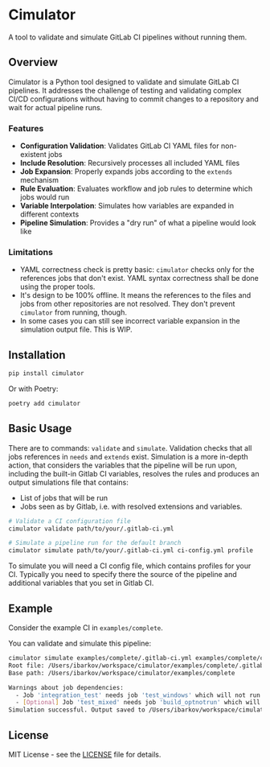 # Cimulator

A tool to validate and simulate GitLab CI pipelines without running them.

## Overview

Cimulator is a Python tool designed to validate and simulate GitLab CI pipelines. It addresses the challenge of testing and validating complex CI/CD configurations without having to commit changes to a repository and wait for actual pipeline runs.

### Features

- **Configuration Validation**: Validates GitLab CI YAML files for non-existent jobs
- **Include Resolution**: Recursively processes all included YAML files
- **Job Expansion**: Properly expands jobs according to the `extends` mechanism
- **Rule Evaluation**: Evaluates workflow and job rules to determine which jobs would run
- **Variable Interpolation**: Simulates how variables are expanded in different contexts
- **Pipeline Simulation**: Provides a "dry run" of what a pipeline would look like

### Limitations

- YAML correctness check is pretty basic: `cimulator` checks only for the references jobs that don't exist. YAML syntax correctness shall be done using the proper tools.
- It's design to be 100% offline. It means the references to the files and jobs from other repositories are not resolved. They don't prevent `cimulator` from running, though.
- In some cases you can still see incorrect variable expansion in the simulation output file. This is WIP.

## Installation

```bash
pip install cimulator
```

Or with Poetry:

```bash
poetry add cimulator
```

## Basic Usage

There are to commands: `validate` and `simulate`. Validation checks that all jobs references in `needs` and `extends` exist. Simulation is a more in-depth action, that considers the variables that the pipeline will be run upon, including the built-in Gitlab CI variables, resolves the rules and produces an output simulations file that contains:

- List of jobs that will be run
- Jobs seen as by Gitlab, i.e. with resolved extensions and variables.

```bash
# Validate a CI configuration file
cimulator validate path/to/your/.gitlab-ci.yml

# Simulate a pipeline run for the default branch
cimulator simulate path/to/your/.gitlab-ci.yml ci-config.yml profile
```

To simulate you will need a CI config file, which contains profiles for your CI. Typically you need to specify
there the source of the pipeline and additional variables that you set in Gitlab CI.

## Example

Consider the example CI in `examples/complete`.

You can validate and simulate this pipeline:

```bash
cimulator simulate examples/complete/.gitlab-ci.yml examples/complete/ci-config.yml MR
Root file: /Users/ibarkov/workspace/cimulator/examples/complete/.gitlab-ci.yml
Base path: /Users/ibarkov/workspace/cimulator/examples/complete

Warnings about job dependencies:
  - Job 'integration_test' needs job 'test_windows' which will not run in this pipeline
  - [Optional] Job 'test_mixed' needs job 'build_optnotrun' which will not run in this pipeline
Simulation successful. Output saved to /Users/ibarkov/workspace/cimulator/simulation_output.yml
```

## License

MIT License - see the [LICENSE](LICENSE) file for details.
